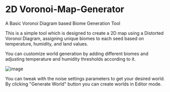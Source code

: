# 2D Voronoi-Map-Generator
A Basic Voronoi Diagram based Biome Generation Tool

This is a simple tool which is designed to create a 2D map using a Distorted Voronoi Diagram, assigning unique biomes to each seed based on temperature, humidity, and land values.


You can customize world generation by adding different biomes and adjusting temperature and humidity thresholds according to it.


![image](https://github.com/EnisISIK/Voronoi-Map-Generator/assets/56698623/7311d0ed-6bfd-4f74-8b78-883ea07bc8a2)

You can tweak with the noise settings parameters to get your desired world. By clicking "Generate World" button you can create worlds in Editor mode.

